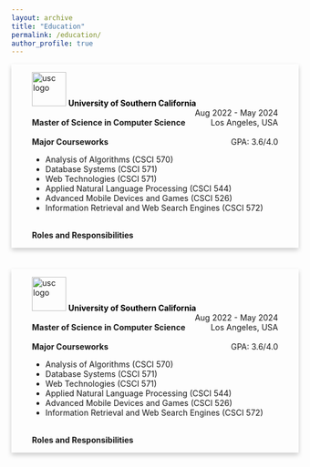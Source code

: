 ```yaml
---
layout: archive
title: "Education"
permalink: /education/
author_profile: true
---
```


<div style="box-shadow: 0 4px 8px 0 rgba(0,0,0,0.2); transition: 0.3s; width: 100%; margin-bottom: 20px;" onmouseover="this.style.boxShadow='0 8px 16px 0 rgba(0,0,0,0.2)';" onmouseout="this.style.boxShadow='0 4px 8px 0 rgba(0,0,0,0.2)';">
    <div style="padding: 10px 20px;">
        <div style="padding: 4px 16px;">
            <img src="/images/usc-logo.png" alt="usc logo" style="align: top; height: 60px; width:60px; background-size: cover;"/>   
            <b><a href="https://www.usc.edu" style="text-decoration: none; color: black;">University of Southern California</a></b>
            <span style="float: right;">Aug 2022 - May 2024</span>
            <br><br>
            <b>Master of Science in Computer Science</b>
            <span style="float: right;">Los Angeles, USA</span>
            <br><br>
            <b>Major Courseworks</b>
            <span style="float: right;">GPA: 3.6/4.0</span>
            <ul>
                <li>Analysis of Algorithms (CSCI 570)</li>
                <li>Database Systems (CSCI 571)</li>
                <li>Web Technologies (CSCI 571)</li>
                <li>Applied Natural Language Processing (CSCI 544)</li>
                <li>Advanced Mobile Devices and Games (CSCI 526)</li>
                <li>Information Retrieval and Web Search Engines (CSCI 572)</li>
            </ul>
            <br>
            <b>Roles and Responsibilities</b>
        </div>
    </div>
</div>
<br>
<div style="box-shadow: 0 4px 8px 0 rgba(0,0,0,0.2); transition: 0.3s; width: 100%; margin-bottom: 20px;" onmouseover="this.style.boxShadow='0 8px 16px 0 rgba(0,0,0,0.2)';" onmouseout="this.style.boxShadow='0 4px 8px 0 rgba(0,0,0,0.2)';">
    <div style="padding: 10px 20px;">
        <div style="padding: 4px 16px;">
            <img src="/images/usc-logo.png" alt="usc logo" style="align: top; height: 60px; width:60px; background-size: cover;"/>   
            <b><a href="https://www.usc.edu" style="text-decoration: none; color: black;">University of Southern California</a></b>
            <span style="float: right;">Aug 2022 - May 2024</span>
            <br><br>
            <b>Master of Science in Computer Science</b>
            <span style="float: right;">Los Angeles, USA</span>
            <br><br>
            <b>Major Courseworks</b>
            <span style="float: right;">GPA: 3.6/4.0</span>
            <ul>
                <li>Analysis of Algorithms (CSCI 570)</li>
                <li>Database Systems (CSCI 571)</li>
                <li>Web Technologies (CSCI 571)</li>
                <li>Applied Natural Language Processing (CSCI 544)</li>
                <li>Advanced Mobile Devices and Games (CSCI 526)</li>
                <li>Information Retrieval and Web Search Engines (CSCI 572)</li>
            </ul>
            <br>
            <b>Roles and Responsibilities</b>
        </div>
    </div>
</div>
